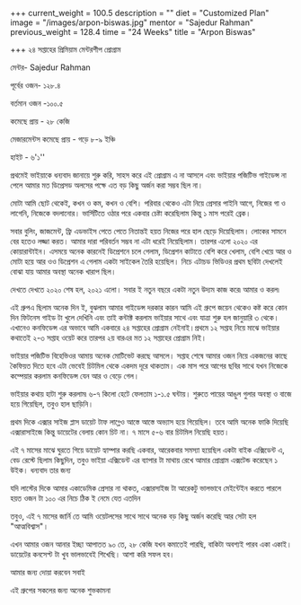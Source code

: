 +++
current_weight = 100.5
description = ""
diet = "Customized Plan"
image = "/images/arpon-biswas.jpg"
mentor = "Sajedur Rahman"
previous_weight = 128.4
time = "24 Weeks"
title = "Arpon Biswas"

+++
২৪ সপ্তাহের প্রিমিয়াম মেন্টরশীপ প্রোগ্রাম

মেন্টর- Sajedur Rahman

পূর্বের ওজন- ১২৮.৪

বর্তমান ওজন -১০০.৫

কমেছে প্রায় - ২৮ কেজি

মেজারমেন্টস কমেছে প্রায় - গড়ে ৮-৯ ইঞ্চি

হাইট - ৬'১''

প্রথমেই ভাইয়াকে ধন্যবাদ জানায়ে শুরু করি, সাহস করে এই প্রোগ্রাম এ না আসলে এবং ভাইয়ার পজিটিভ গাইডেন্স না পেলে আমার মত ডিপ্রেসড অলসের পক্ষে এত বড় কিছু অর্জন করা সম্ভব ছিল না।

মোটা আমি ছোট থেকেই, কখন ও কম, কখন ও বেশি। পরিবার থেকেও এটা নিয়ে প্রেসার পাইনি আগে, নিজের গা ও লাগেনি, নিজেকে বদলানোর। ভার্সিটিতে ওঠার পরে একবার চেষ্টা করেছিলাম কিন্তু ১ মাস পরেই ব্রেক।

সবার বুলিং, জাজমেন্ট, ফ্রি এডভাইস পেতে পেতে নিতান্তই হয়ত নিজের পরে হাল ছেড়ে দিয়েছিলাম। লোকের সামনে বের হতেও লজ্জা করত। আমার দারা পরিবর্তন সম্ভব না এটা ধরেই নিয়েছিলাম। তারপর এলো ২০২০ এর কোয়ারান্টাইন। এসময়ে অনেক কারনেই ডিপ্রেশনে চলে গেলাম, ডিপ্রেশন কাটাতে বেশি করে খেলাম, বেশি খেয়ে আর ও মোটা হয়ে আর ওও ডিপ্রেশন এ গেলাম একটা সাইকেল তৈরি হয়েছিল। নিচে এটাচড ভিডিওর প্রথম ছবিটা দেখলেই বোঝা যায় আমার অবস্থা অনেক খারাপ ছিল।

দেখতে দেখতে ২০২০ শেষ হল, ২০২১ এলো। সবার ই নতুন বছরে একটা নতুন উদ্যম কাজ করে৷ আমার ও করল৷

এই গ্রুপএ ছিলাম অনেক দিন ই, বুঝলাম আমার গাইডেন্স দরকার কারন আমি এই গ্রুপে জয়েন থেকেও কষ্ট করে কোন দিন ফিটনেস গাইড টা খুলে দেখিনি এবং তাই কন্টাক্ট করলাম ভাইয়ার সাথে এবং যাত্রা শুরু হল জানুয়ারি ৩ থেকে। এখানেও কনফিডেন্স এর অভাবে আমি একবারে ২৪ সপ্তাহের প্রোগ্রাম নেইনাই।প্রথমে ১২ সপ্তাহ নিয়ে মাঝে ভাইয়ার কথাতেই ২-৩ সপ্তাহ ওয়েট করে তারপর ২য় বারএর মত ১২ সপ্তাহের প্রোগ্রাম নিই।

ভাইয়ার পজিটিভ বিহেভিওর আমায় অনেক মোটিভেট করছে আসলে। সপ্তাহ শেষে আমার ওজন নিয়ে একজনের কাছে কৈফিয়ত দিতে হবে এটা ভেবেই চিটমিল থেকে একদম দূরে থাকতাম। এক মাস পরে আগের ছবির সাথে যখন নিজেকে কম্পেয়ার করলাম কনফিডেন্স যেন আর ও বেড়ে গেল।

ভাইয়ার কথায় হাটা শুরু করলাম৷ ৬-৭ কিলো হেটে ফেলতাম ১-১.৫ ঘন্টায়। শুরুতে পায়ের আঙুল গুলার অবস্থা ও বাজে হয়ে গিয়েছিল, তবুও হাল ছাড়িনি।

প্রথম দিকে এক্সার সাইজ প্লাস ডায়েট টাফ লাগ্লেও আস্তে আস্তে অভ্যাস হয়ে গিয়েছিল। তবে আমি অনেক ফাকি দিয়েছি এক্সারাসাইজে কিন্তু ডায়েটের বেলায় কোন চিট না। ৭ মাসে ৫-৬ বার চিটমিল নিয়েছি হয়ত।

এই ৭ মাসের মাঝে ঘুরতে গিয়ে ডায়েট হ্যাম্পার করছি একবার, আরেকবার সমস্যা হয়েছিল একটা বাইক এক্সিডেন্ট এ, বেড রেস্টে ছিলাম কিছুদিন, তবুও ভাইয়া এক্সিডেন্ট এর ব্যাপার টা মাথায় রেখে আমার প্রোগ্রাম এক্সটেন্ড করেছেন ১ উইক। ধন্যবাদ তার জন্য

যদি লাস্টের দিকে আমার একাডেমিক প্রেসার না থাকত, এক্সারসাইজ টা আরেকটু ভালভাবে মেইন্টেইন করতে পারলে হয়ত ওজন টা ১০০ এর নিচে ঠিক ই নেমে যেত এতদিন

তবুও, এই ৭ মাসের জার্নি তে আমি ওয়েটলসের সাথে সাথে অনেক বড় কিছু অর্জন করেছি আর সেটা হল "আত্মবিশ্বাস"।

এখন আমার ওজন আনার ইচ্ছা আপাতত ৯০ তে, ২৮ কেজি যখন কমাতেই পারছি, বাকিটা অবশ্যই পারব একা একাই। ডায়েটের কনসেপ্ট টা খুব ভালভাবেই শিখেছি। আশা করি সফল হব।

আমার জন্য দোয়া করবেন সবাই

এই গ্রুপের সকলের জন্য অনেক শুভকামনা